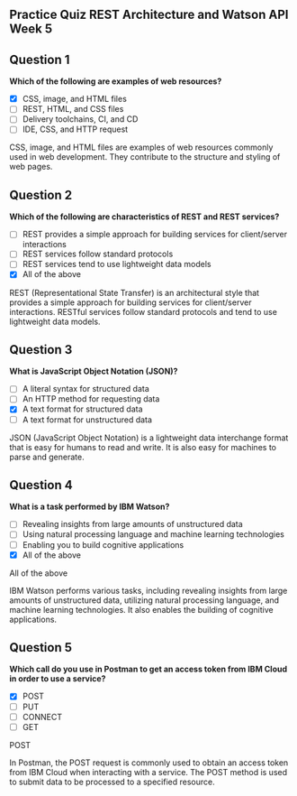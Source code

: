 ## Practice Quiz REST Architecture and Watson API Week 5

## Question 1

**Which of the following are examples of web resources?**

- [x] CSS, image, and HTML files
- [ ] REST, HTML, and CSS files
- [ ] Delivery toolchains, CI, and CD
- [ ] IDE, CSS, and HTTP request

CSS, image, and HTML files are examples of web resources commonly used in web development. They contribute to the structure and styling of web pages.

## Question 2

**Which of the following are characteristics of REST and REST services?**

- [ ] REST provides a simple approach for building services for client/server interactions
- [ ] REST services follow standard protocols
- [ ] REST services tend to use lightweight data models
- [x] All of the above

REST (Representational State Transfer) is an architectural style that provides a simple approach for building services for client/server interactions. RESTful services follow standard protocols and tend to use lightweight data models.

## Question 3

**What is JavaScript Object Notation (JSON)?**

- [ ] A literal syntax for structured data
- [ ] An HTTP method for requesting data
- [x] A text format for structured data
- [ ] A text format for unstructured data

JSON (JavaScript Object Notation) is a lightweight data interchange format that is easy for humans to read and write. It is also easy for machines to parse and generate.

## Question 4

**What is a task performed by IBM Watson?**

- [ ] Revealing insights from large amounts of unstructured data
- [ ] Using natural processing language and machine learning technologies
- [ ] Enabling you to build cognitive applications
- [x] All of the above

All of the above

IBM Watson performs various tasks, including revealing insights from large amounts of unstructured data, utilizing natural processing language, and machine learning technologies. It also enables the building of cognitive applications.

## Question 5

**Which call do you use in Postman to get an access token from IBM Cloud in order to use a service?**

- [x] POST
- [ ] PUT
- [ ] CONNECT
- [ ] GET

POST

In Postman, the POST request is commonly used to obtain an access token from IBM Cloud when interacting with a service. The POST method is used to submit data to be processed to a specified resource.
